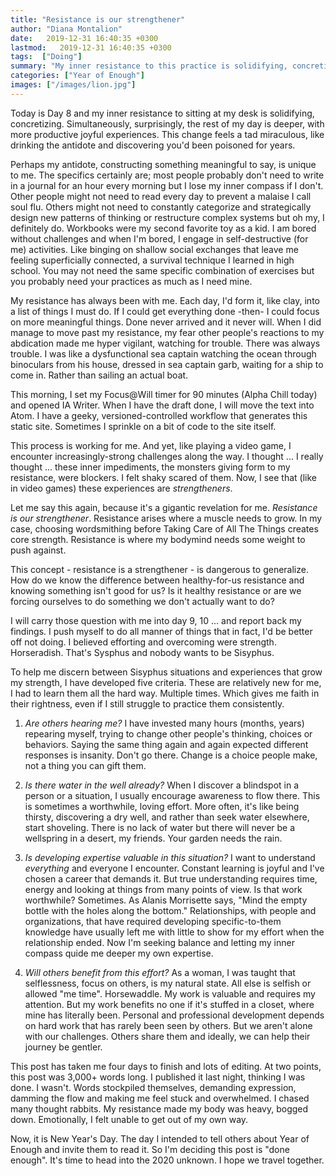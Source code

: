 ```yaml
---
title: "Resistance is our strengthener"
author: "Diana Montalion"
date:   2019-12-31 16:40:35 +0300
lastmod:   2019-12-31 16:40:35 +0300
tags:  ["Doing"]
summary: "My inner resistance to this practice is solidifying, concretizing. Simultanously, I am developing muscles I've never had and always needed."
categories: ["Year of Enough"]
images: ["/images/lion.jpg"]
---
```


Today is Day 8 and my inner resistance to sitting at my desk is solidifying, concretizing. Simultaneously, surprisingly, the rest of my day is deeper, with more productive joyful experiences. This change feels a tad miraculous, like drinking the antidote and discovering you'd been poisoned for years.

Perhaps my antidote, constructing something meaningful to say, is unique to me. The specifics certainly are; most people probably don't need to write in a journal for an hour every morning but I lose my inner compass if I don't. Other people might not need to read every day to prevent a malaise I call soul flu. Others might not need to constantly categorize and strategically design new patterns of thinking or restructure complex systems but oh my, I definitely do. Workbooks were my second favorite toy as a kid. I am bored without challenges and when I'm bored, I engage in self-destructive (for me) activities. Like binging on shallow social exchanges that leave me feeling superficially connected, a survival technique I learned in high school. You may not need the same specific combination of exercises but you probably need your practices as much as I need mine.

My resistance has always been with me. Each day, I'd form it, like clay, into a list of things I must do. If I could get everything done -then- I could focus on more meaningful things. Done never arrived and it never will. When I did manage to move past my resistance, my fear other people's reactions to my abdication made me hyper vigilant, watching for trouble. There was always trouble. I was like a dysfunctional sea captain watching the ocean through binoculars from his house, dressed in sea captain garb, waiting for a ship to come in. Rather than sailing an actual boat.

This morning, I set my Focus@Will timer for 90 minutes (Alpha Chill today) and opened IA Writer. When I have the draft done, I will move the text into Atom. I have a geeky, versioned-controlled workflow that generates this static site. Sometimes I sprinkle on a bit of code to the site itself.

This process is working for me. And yet, like playing a video game, I encounter increasingly-strong challenges along the way. I thought ... I really thought ... these inner impediments, the monsters giving form to my resistance, were blockers. I felt shaky scared of them. Now, I see that (like in video games) these experiences are *strengtheners*.

Let me say this again, because it's a gigantic revelation for me. _Resistance is our strengthener_. Resistance arises where a muscle needs to grow. In my case, choosing wordsmithing before Taking Care of All The Things creates core strength. Resistance is where my bodymind needs some weight to push against.

This concept - resistance is a strengthener - is dangerous to generalize. How do we know the difference between healthy-for-us resistance and knowing something isn't good for us? Is it healthy resistance or are we forcing ourselves to do something we don't actually want to do?

I will carry those question with me into day 9, 10 ... and report back my findings. I push myself to do all manner of things that in fact, I'd be better off not doing. I believed efforting and overcoming were strength. Horseradish. That's Sysphus and nobody wants to be Sisyphus.

To help me discern between Sisyphus situations and experiences that grow my strength, I have developed five criteria. These are relatively new for me, I had to learn them all the hard way. Multiple times. Which gives me faith in their rightness, even if I still struggle to practice them consistently.

1. *Are others hearing me?* I have invested many hours (months, years) repearing myself, trying to change other people's thinking, choices or behaviors. Saying the same thing again and again expected different responses is insanity. Don't go there. Change is a choice people make, not a thing you can gift them.

2. *Is there water in the well already?* When I discover a blindspot in a person or a situation, I usually encourage awareness to flow there. This is sometimes a worthwhile, loving effort. More often, it's like being thirsty, discovering a dry well, and rather than seek water elsewhere, start shoveling. There is no lack of water but there will never be a wellspring in a desert, my friends. Your garden needs the rain.

3. *Is developing expertise valuable in this situation?* I want to understand *everything* and everyone I encounter. Constant learning is joyful and I've chosen a career that demands it. But true understanding requires time, energy and looking at things from many points of view. Is that work worthwhile? Sometimes. As Alanis Morrisette says, "Mind the empty bottle with the holes along the bottom." Relationships, with people and organizations, that have required developing specific-to-them knowledge have usually left me with little to show for my effort when the relationship ended. Now I'm seeking balance and letting my inner compass quide me deeper my own expertise.

4. *Will others benefit from this effort?* As a woman, I was taught that selflessness, focus on others, is my natural state. All else is selfish or allowed "me time". Horsewaddle. My work is valuable and requires my attention. But my work benefits no one if it's stuffed in a closet, where mine has literally been. Personal and professional development depends on hard work that has rarely been seen by others. But we aren't alone with our challenges. Others share them and ideally, we can help their journey be gentler.

This post has taken me four days to finish and lots of editing. At two points, this post was 3,000+ words long. I published it last night, thinking I was done. I wasn't. Words stockpiled themselves, demanding expression, damming the flow and making me feel stuck and overwhelmed. I chased many thought rabbits. My resistance made my body was heavy, bogged down. Emotionally, I felt unable to get out of my own way.

Now, it is New Year's Day. The day I intended to tell others about Year of Enough and invite them to read it. So I'm deciding this post is "done enough". It's time to head into the 2020 unknown. I hope we travel together.

